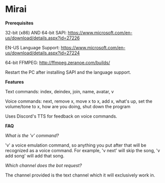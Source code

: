 # Mirai

**Prerequisites**

32-bit (x86) AND 64-bit SAPI: https://www.microsoft.com/en-us/download/details.aspx?id=27226

EN-US Language Support: https://www.microsoft.com/en-us/download/details.aspx?id=27224

64-bit FFMPEG: http://ffmpeg.zeranoe.com/builds/

Restart the PC after installing SAPI and the language support.

**Features**

Text commands: index, deindex, join, name, avatar, v

Voice commands: next, remove x, move x to x, add x, what's up, set the volume/tone to x, how are you doing, shut down the program

Uses Discord's TTS for feedback on voice commands.

**FAQ**

*What is the 'v' command?*

'v' a voice emulation command, so anything you put after that will be recognized as a voice command. For example, 'v next' will skip the song, 'v add song' will add that song.

*Which channel does the bot request?*

The channel provided is the text channel which it will exclusively work in.
